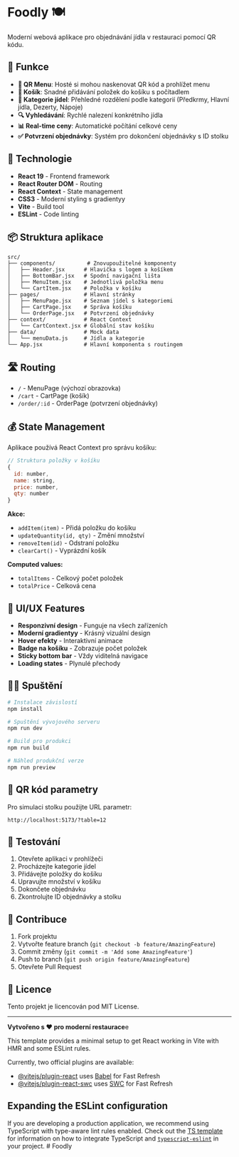 # Foodly 🍽️

Moderní webová aplikace pro objednávání jídla v restauraci pomocí QR kódu.

## 🎯 Funkce

- **📱 QR Menu**: Hosté si mohou naskenovat QR kód a prohlížet menu
- **🛒 Košík**: Snadné přidávání položek do košíku s počítadlem
- **🍕 Kategorie jídel**: Přehledné rozdělení podle kategorií (Předkrmy, Hlavní jídla, Dezerty, Nápoje)
- **🔍 Vyhledávání**: Rychlé nalezení konkrétního jídla
- **📊 Real-time ceny**: Automatické počítání celkové ceny
- **✅ Potvrzení objednávky**: Systém pro dokončení objednávky s ID stolku

## 🚀 Technologie

- **React 19** - Frontend framework
- **React Router DOM** - Routing
- **React Context** - State management
- **CSS3** - Moderní styling s gradientyy
- **Vite** - Build tool
- **ESLint** - Code linting

## 📦 Struktura aplikace

```
src/
├── components/          # Znovupoužitelné komponenty
│   ├── Header.jsx      # Hlavička s logem a košíkem
│   ├── BottomBar.jsx   # Spodní navigační lišta
│   ├── MenuItem.jsx    # Jednotlivá položka menu
│   └── CartItem.jsx    # Položka v košíku
├── pages/              # Hlavní stránky
│   ├── MenuPage.jsx    # Seznam jídel s kategoriemi
│   ├── CartPage.jsx    # Správa košíku
│   └── OrderPage.jsx   # Potvrzení objednávky
├── context/            # React Context
│   └── CartContext.jsx # Globální stav košíku
├── data/               # Mock data
│   └── menuData.js     # Jídla a kategorie
└── App.jsx             # Hlavní komponenta s routingem
```

## 🛣️ Routing

- `/` - MenuPage (výchozí obrazovka)
- `/cart` - CartPage (košík)
- `/order/:id` - OrderPage (potvrzení objednávky)

## 💰 State Management

Aplikace používá React Context pro správu košíku:

```javascript
// Struktura položky v košíku
{
  id: number,
  name: string,
  price: number,
  qty: number
}
```

**Akce:**

- `addItem(item)` - Přidá položku do košíku
- `updateQuantity(id, qty)` - Změní množství
- `removeItem(id)` - Odstraní položku
- `clearCart()` - Vyprázdní košík

**Computed values:**

- `totalItems` - Celkový počet položek
- `totalPrice` - Celková cena

## 🎨 UI/UX Features

- **Responzivní design** - Funguje na všech zařízeních
- **Moderní gradientyy** - Krásný vizuální design
- **Hover efekty** - Interaktivní animace
- **Badge na košíku** - Zobrazuje počet položek
- **Sticky bottom bar** - Vždy viditelná navigace
- **Loading states** - Plynulé přechody

## 🏃‍♂️ Spuštění

```bash
# Instalace závislostí
npm install

# Spuštění vývojového serveru
npm run dev

# Build pro produkci
npm run build

# Náhled produkční verze
npm run preview
```

## 🔗 QR kód parametry

Pro simulaci stolku použijte URL parametr:

```
http://localhost:5173/?table=12
```

## 📱 Testování

1. Otevřete aplikaci v prohlížeči
2. Procházejte kategorie jídel
3. Přidávejte položky do košíku
4. Upravujte množství v košíku
5. Dokončete objednávku
6. Zkontrolujte ID objednávky a stolku

## 🤝 Contribuce

1. Fork projektu
2. Vytvořte feature branch (`git checkout -b feature/AmazingFeature`)
3. Commit změny (`git commit -m 'Add some AmazingFeature'`)
4. Push to branch (`git push origin feature/AmazingFeature`)
5. Otevřete Pull Request

## 📄 Licence

Tento projekt je licencován pod MIT License.

---

**Vytvořeno s ❤️ pro moderní restaurace**e

This template provides a minimal setup to get React working in Vite with HMR and some ESLint rules.

Currently, two official plugins are available:

- [@vitejs/plugin-react](https://github.com/vitejs/vite-plugin-react/blob/main/packages/plugin-react) uses [Babel](https://babeljs.io/) for Fast Refresh
- [@vitejs/plugin-react-swc](https://github.com/vitejs/vite-plugin-react/blob/main/packages/plugin-react-swc) uses [SWC](https://swc.rs/) for Fast Refresh

## Expanding the ESLint configuration

If you are developing a production application, we recommend using TypeScript with type-aware lint rules enabled. Check out the [TS template](https://github.com/vitejs/vite/tree/main/packages/create-vite/template-react-ts) for information on how to integrate TypeScript and [`typescript-eslint`](https://typescript-eslint.io) in your project.
#   F o o d l y 
 
 
